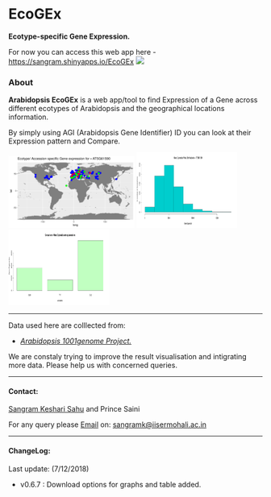 # EcoGEx

**Ecotype-specific Gene Expression.**

For now you can access this web app here - https://sangram.shinyapps.io/EcoGEx ![](https://img.shields.io/website-up-down-green-orange/https/sangram.shinyapps.io/EcoGEx.svg?style=flat)

### About

**Arabidopsis EcoGEx** is a web app/tool to find Expression of a Gene across different ecotypes of Arabidopsis and the geographical locations information.

By simply using AGI (Arabidopsis Gene Identifier) ID you can look at their Expression pattern and Compare.

<img src="./images/map.png" width="250"  >
<img src="./images/stat1.png" width="200" height= '150'>
<img src="./images/stat2.png" width="200" height= '150'>

--------------
Data used here are colllected from:

+ [*Arabidopsis 1001genome Project.*](https://1001genomes.org/)

We are constaly trying to improve the result visualisation and intigrating more data. Please help us with concerned queries.

--------------
#### Contact:
[Sangram Keshari Sahu](https://sksahu.net) and Prince Saini

For any query please [Email](mailto:sangramk@iisermohali.ac.in) on: sangramk@iisermohali.ac.in

---------------
#### ChangeLog:
Last update:
(7/12/2018)
* v0.6.7 : Download options for graphs and table added.
